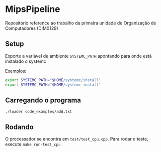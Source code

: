 # MipsPipeline
Repositório reference ao trabalho da primeira unidade de Organização de Computadores (DIM0129)

## Setup

Exporte a variável de ambiente `SYSTEMC_PATH` apontando para onde está instalado o systemc

Exemplos:
```sh
export SYSTEMC_PATH="$HOME/systemc/install"
export SYSTEMC_PATH="$HOME/systemc-install"
```

## Carregando o programa
`./loader code_examples/add.txt`
## Rodando
O processador se encontra em `test/test_cpu.cpp`. Para rodar o teste, execute `make run-test_cpu`
